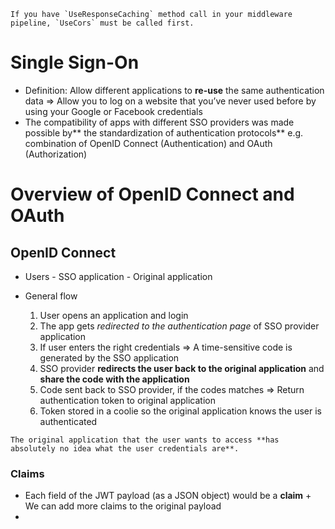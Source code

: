 ```ad-warning
If you have `UseResponseCaching` method call in your middleware pipeline, `UseCors` must be called first.

```

# Single Sign-On

- Definition: Allow different applications to **re-use** the same authentication data => Allow you to  log on a website that you’ve never used before by using your Google or Facebook credentials
- The compatibility of apps with different SSO providers was made possible by** the standardization of authentication protocols** e.g. combination of OpenID Connect (Authentication) and OAuth (Authorization)

# Overview of OpenID Connect and OAuth

## OpenID Connect

- Users - SSO application - Original application

- General flow
	1. User opens an application and login
	2. The app gets *redirected to the authentication page* of SSO provider application
	3. If user enters the right credentials => A time-sensitive code is generated by the SSO application
	4. SSO provider **redirects the user back to the original application** and **share the code with the application**
	5. Code sent back to SSO provider, if the codes matches => Return authentication token to original application
	6. Token stored in a coolie so the original application knows the user is authenticated

```ad-info
The original application that the user wants to access **has absolutely no idea what the user credentials are**.

```

### Claims

- Each field of the JWT payload (as a JSON object) would be a **claim** + We can add more claims to the original payload
- 